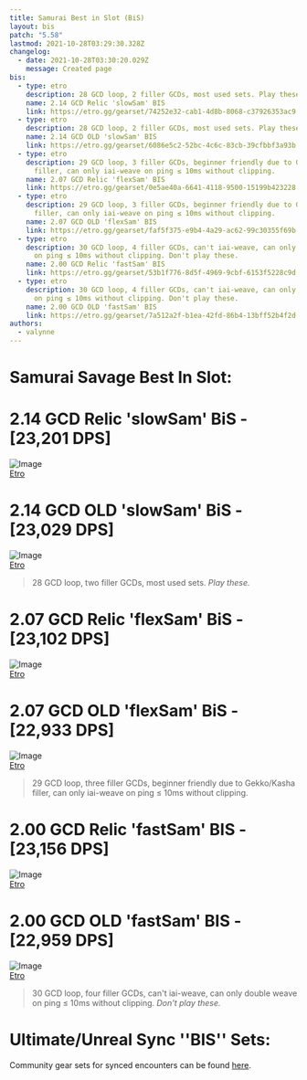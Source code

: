 ```yaml
---
title: Samurai Best in Slot (BiS)
layout: bis
patch: "5.58"
lastmod: 2021-10-28T03:29:30.328Z
changelog:
  - date: 2021-10-28T03:30:20.029Z
    message: Created page
bis:
  - type: etro
    description: 28 GCD loop, 2 filler GCDs, most used sets. Play these.
    name: 2.14 GCD Relic 'slowSam' BIS
    link: https://etro.gg/gearset/74252e32-cab1-4d8b-8068-c37926353ac9
  - type: etro
    description: 28 GCD loop, 2 filler GCDs, most used sets. Play these.
    name: 2.14 GCD OLD 'slowSam' BIS
    link: https://etro.gg/gearset/6086e5c2-52bc-4c6c-83cb-39cfbbf3a93b
  - type: etro
    description: 29 GCD loop, 3 filler GCDs, beginner friendly due to Gekko/Kasha
      filler, can only iai-weave on ping ≤ 10ms without clipping.
    name: 2.07 GCD Relic 'flexSam' BIS
    link: https://etro.gg/gearset/0e5ae40a-6641-4118-9500-15199b423228
  - type: etro
    description: 29 GCD loop, 3 filler GCDs, beginner friendly due to Gekko/Kasha
      filler, can only iai-weave on ping ≤ 10ms without clipping.
    name: 2.07 GCD OLD 'flexSam' BIS
    link: https://etro.gg/gearset/faf5f375-e9b4-4a29-ac62-99c30355f69b
  - type: etro
    description: 30 GCD loop, 4 filler GCDs, can't iai-weave, can only double weave
      on ping ≤ 10ms without clipping. Don't play these.
    name: 2.00 GCD Relic 'fastSam' BIS
    link: https://etro.gg/gearset/53b1f776-8d5f-4969-9cbf-6153f5228c9d
  - type: etro
    description: 30 GCD loop, 4 filler GCDs, can't iai-weave, can only double weave
      on ping ≤ 10ms without clipping. Don't play these.
    name: 2.00 GCD OLD 'fastSam' BIS
    link: https://etro.gg/gearset/7a512a2f-b1ea-42fd-86b4-13bff52b4f2d
authors:
  - valynne
---
```

# Samurai Savage Best In Slot:

#  2.14 GCD **Relic** 'slowSam' BiS - [23,201 DPS]
![Image](https://i.imgur.com/sV82POF.png)  
[Etro](https://etro.gg/gearset/74252e32-cab1-4d8b-8068-c37926353ac9)

#  2.14 GCD **OLD** 'slowSam' BiS - [23,029 DPS]
![Image](https://i.imgur.com/UPSCNEi.png)  
[Etro](https://etro.gg/gearset/6086e5c2-52bc-4c6c-83cb-39cfbbf3a93b)


> 28 GCD loop, two filler GCDs, most used sets. *Play these.*



#  2.07 GCD Relic 'flexSam' BiS - [23,102 DPS]
![Image](https://i.imgur.com/LBwKTOk.png)  
[Etro](https://etro.gg/gearset/0e5ae40a-6641-4118-9500-15199b423228)

# 2.07 GCD OLD 'flexSam' BiS - [22,933 DPS]


![Image](https://i.imgur.com/6XFULa7.png)  
[Etro](https://etro.gg/gearset/faf5f375-e9b4-4a29-ac62-99c30355f69b)

> 29 GCD loop, three filler GCDs, beginner friendly due to Gekko/Kasha filler, can only iai-weave on ping ≤ 10ms without clipping.


#  2.00 GCD Relic 'fastSam' BIS - [23,156 DPS]
![Image](https://i.imgur.com/Omn3wCW.png)  
[Etro](https://etro.gg/gearset/53b1f776-8d5f-4969-9cbf-6153f5228c9d)

#  2.00 GCD OLD 'fastSam' BIS - [22,959 DPS]
![Image](https://i.imgur.com/WpfHWKr.png)  
[Etro](https://etro.gg/gearset/7a512a2f-b1ea-42fd-86b4-13bff52b4f2d)
> 30 GCD loop, four filler GCDs, can't iai-weave, can only double weave on ping ≤ 10ms without clipping. *Don't play these.*



# Ultimate/Unreal Sync ''BIS'' Sets:
Community gear sets for synced encounters can be found [here](https://bit.ly/Community-BIS).

